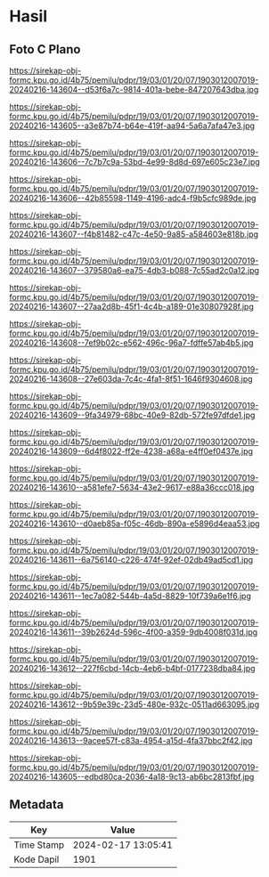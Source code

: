 # Hasil

## Foto C Plano

https://sirekap-obj-formc.kpu.go.id/4b75/pemilu/pdpr/19/03/01/20/07/1903012007019-20240216-143604--d53f6a7c-9814-401a-bebe-847207643dba.jpg

https://sirekap-obj-formc.kpu.go.id/4b75/pemilu/pdpr/19/03/01/20/07/1903012007019-20240216-143605--a3e87b74-b64e-419f-aa94-5a6a7afa47e3.jpg

https://sirekap-obj-formc.kpu.go.id/4b75/pemilu/pdpr/19/03/01/20/07/1903012007019-20240216-143606--7c7b7c9a-53bd-4e99-8d8d-697e605c23e7.jpg

https://sirekap-obj-formc.kpu.go.id/4b75/pemilu/pdpr/19/03/01/20/07/1903012007019-20240216-143606--42b85598-1149-4196-adc4-f9b5cfc989de.jpg

https://sirekap-obj-formc.kpu.go.id/4b75/pemilu/pdpr/19/03/01/20/07/1903012007019-20240216-143607--f4b81482-c47c-4e50-9a85-a584603e818b.jpg

https://sirekap-obj-formc.kpu.go.id/4b75/pemilu/pdpr/19/03/01/20/07/1903012007019-20240216-143607--379580a6-ea75-4db3-b088-7c55ad2c0a12.jpg

https://sirekap-obj-formc.kpu.go.id/4b75/pemilu/pdpr/19/03/01/20/07/1903012007019-20240216-143607--27aa2d8b-45f1-4c4b-a189-01e30807928f.jpg

https://sirekap-obj-formc.kpu.go.id/4b75/pemilu/pdpr/19/03/01/20/07/1903012007019-20240216-143608--7ef9b02c-e562-496c-96a7-fdffe57ab4b5.jpg

https://sirekap-obj-formc.kpu.go.id/4b75/pemilu/pdpr/19/03/01/20/07/1903012007019-20240216-143608--27e603da-7c4c-4fa1-8f51-1646f9304608.jpg

https://sirekap-obj-formc.kpu.go.id/4b75/pemilu/pdpr/19/03/01/20/07/1903012007019-20240216-143609--9fa34979-68bc-40e9-82db-572fe97dfde1.jpg

https://sirekap-obj-formc.kpu.go.id/4b75/pemilu/pdpr/19/03/01/20/07/1903012007019-20240216-143609--6d4f8022-ff2e-4238-a68a-e4ff0ef0437e.jpg

https://sirekap-obj-formc.kpu.go.id/4b75/pemilu/pdpr/19/03/01/20/07/1903012007019-20240216-143610--a581efe7-5634-43e2-9617-e88a36ccc018.jpg

https://sirekap-obj-formc.kpu.go.id/4b75/pemilu/pdpr/19/03/01/20/07/1903012007019-20240216-143610--d0aeb85a-f05c-46db-890a-e5896d4eaa53.jpg

https://sirekap-obj-formc.kpu.go.id/4b75/pemilu/pdpr/19/03/01/20/07/1903012007019-20240216-143611--6a756140-c226-474f-92ef-02db49ad5cd1.jpg

https://sirekap-obj-formc.kpu.go.id/4b75/pemilu/pdpr/19/03/01/20/07/1903012007019-20240216-143611--1ec7a082-544b-4a5d-8829-10f739a6e1f6.jpg

https://sirekap-obj-formc.kpu.go.id/4b75/pemilu/pdpr/19/03/01/20/07/1903012007019-20240216-143611--39b2624d-596c-4f00-a359-9db4008f031d.jpg

https://sirekap-obj-formc.kpu.go.id/4b75/pemilu/pdpr/19/03/01/20/07/1903012007019-20240216-143612--227f6cbd-14cb-4eb6-b4bf-0177238dba84.jpg

https://sirekap-obj-formc.kpu.go.id/4b75/pemilu/pdpr/19/03/01/20/07/1903012007019-20240216-143612--9b59e39c-23d5-480e-932c-0511ad663095.jpg

https://sirekap-obj-formc.kpu.go.id/4b75/pemilu/pdpr/19/03/01/20/07/1903012007019-20240216-143613--9acee57f-c83a-4954-a15d-4fa37bbc2f42.jpg

https://sirekap-obj-formc.kpu.go.id/4b75/pemilu/pdpr/19/03/01/20/07/1903012007019-20240216-143605--edbd80ca-2036-4a18-9c13-ab6bc2813fbf.jpg


## Metadata

| Key        | Value               |
| ---------- | ------------------- |
| Time Stamp | 2024-02-17 13:05:41 |
| Kode Dapil | 1901                |



